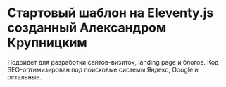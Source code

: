 # Стартовый шаблон на Eleventy.js созданный Александром Крупницким

Подойдет для разработки сайтов-визиток, landing page и блогов. Код SEO-оптимизирован под поисковые системы Яндекс, Google и остальные.